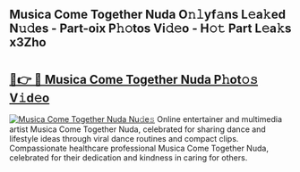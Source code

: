 ## Musica Come Together Nuda O𝚗𝚕yf𝚊ns L𝚎a𝚔ed N𝚞𝚍es - Part-oix P𝚑𝚘tos Vi𝚍𝚎o - H𝚘𝚝 Part L𝚎a𝚔s x3Zho

# <h2><a href="http://kf89431.oniu.top/?m=Musica+Come+Together+Nuda">🔗👉 🔴 Musica Come Together Nuda P𝚑ot𝚘𝚜 V𝚒d𝚎o</a></h2>

[![Musica Come Together Nuda Nu𝚍e𝚜](https://i.imgur.com/0qMVB7G.gif)](http://kf89431.oniu.top/?m=Musica+Come+Together+Nuda)
Online entertainer and multimedia artist Musica Come Together Nuda, celebrated for sharing dance and lifestyle ideas through viral dance routines and compact clips. Compassionate healthcare professional Musica Come Together Nuda, celebrated for their dedication and kindness in caring for others.  
